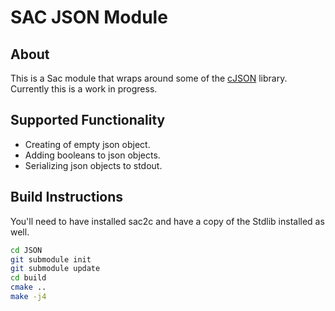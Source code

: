 # SAC JSON Module
## About
This is a Sac module that wraps around some of the [cJSON](https://github.com/DaveGamble/cJSON) library. Currently this is a work in progress.

## Supported Functionality
- Creating of empty json object.
- Adding booleans to json objects.
- Serializing json objects to stdout.

## Build Instructions
You'll need to have installed sac2c and have a copy of the Stdlib installed as well.
```bash
cd JSON
git submodule init
git submodule update
cd build
cmake ..
make -j4
```
